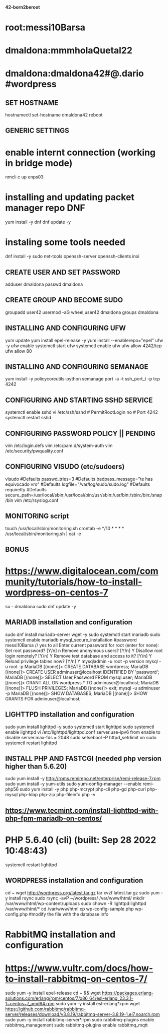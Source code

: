 #### 42-born2beroot
# root:messi10Barsa
# dmaldona:mmmholaQuetal22
# dmaldona:dmaldona42#@.dario #wordpress

## SET HOSTNAME
hostnamectl set-hostname dmaldona42
reboot

## GENERIC SETTINGS
# enable internt connection (working in bridge mode)
nmcli c up enps03

# installing and updating packet manager repo DNF
yum install -y dnf
dnf update -y
# instaling some tools needed
dnf install -y sudo net-tools openssh-server openssh-clients inxi

## CREATE USER AND SET PASSWORD
adduser dmaldona
passwd dmaldona

## CREATE GROUP AND BECOME SUDO
groupadd user42
usermod -aG wheel,user42 dmaldona
groups dmaldona

## INSTALLING AND CONFIGURING UFW
yum update
yum install epel-release -y
yum install --enablerepo="epel" ufw -y
ufw enable
systemctl start ufw
systemctl enable ufw
ufw allow 4242/tcp
ufw allow 80

## INSTALLING AND CONFIGURING SEMANAGE
yum install -y policycoreutils-python
semanage port -a -t ssh_port_t -p tcp 4242

## CONFIGURING AND STARTING SSHD SERVICE
systemctl enable sshd
vi /etc/ssh/sshd
    # PermitRootLogin no
    # Port 4242
systemctl restart sshd

## CONFIGURING PASSWORD POLICY || PENDING
vim /etc/login.defs
vim /etc/pam.d/system-auth
vim /etc/security/pwquality.conf

## CONFIGURING VISUDO (etc/sudoers)
visudo
    #Defaults   passwd_tries=3
    #Defaults   badpass_message="te has equivocado vro"
    #Defaults   logfile="/var/log/sudo/sudo.log"
    #Defaults   requiretty
    #Defaults   secure_path=/usr/local/sbin:/usr/local/bin:/usr/sbin:/usr/bin:/sbin:/bin:/snap/bin
vim /etc/rsyslog.conf

## MONITORING script
touch /usr/local/sbin/monitoring.sh
crontab -e */10 * * * * /usr/local/sbin/monitoring.sh | cat -e

## BONUS ##
# https://www.digitalocean.com/community/tutorials/how-to-install-wordpress-on-centos-7
su - dmaldona
sudo dnf update -y

## MARIADB installation and configuration
sudo dnf install mariadb-server wget -y
sudo systemctl start mariadb
sudo systemctl enable mariadb
mysql_secure_installation #password messi10Barsa // yes to all
    Enter current password for root (enter for none): 
    Set root password? [Y/n] n
    Remove anonymous users? [Y/n] Y
    Disallow root login remotely? [Y/n] Y
    Remove test database and access to it? [Y/n] Y
    Reload privilege tables now? [Y/n] Y
mysqladmin -u root -p version
mysql -u root -p
    MariaDB [(none)]> CREATE DATABASE wordpress;
    MariaDB [(none)]> CREATE USER adminuser@localhost IDENTIFIED BY 'password';
    MariaDB [(none)]> SELECT User,Password FROM mysql.user;
    MariaDB [(none)]> GRANT ALL ON wordpress.* TO adminuser@localhost;
    MariaDB [(none)]> FLUSH PRIVILEGES;
    MariaDB [(none)]> exit;
mysql -u adminuser -p
    MariaDB [(none)]> SHOW DATABASES;
    MariaDB [(none)]> SHOW GRANTS FOR adminuser@localhost;

## LIGHTTPD installation and configuration
sudo yum install lighttpd -y
sudo systemctl start lighttpd
sudo systemctl enable lighttpd
vi /etc/lighttpd/lighttpd.conf
    server.use-ipv6 from enable to disable
    server.max-fds = 2048
sudo setsebool -P httpd_setrlimit on
sudo systemctl restart lighttpd

## INSTALL PHP AND FASTCGI (needed php version higher than 5.6.20)
sudo yum install -y http://rpms.remirepo.net/enterprise/remi-release-7.rpm
sudo yum install -y yum-utils
sudo yum-config-manager --enable remi-php56
sudo yum install -y php php-mcrypt php-cli php-gd php-curl php-mysql php-ldap php-zip php-fileinfo
php -v
## https://www.tecmint.com/install-lighttpd-with-php-fpm-mariadb-on-centos/

# PHP 5.6.40 (cli) (built: Sep 28 2022 10:48:43)
systemctl restart lighttpd

## WORDPRESS installation and configuration
cd ~
wget http://wordpress.org/latest.tar.gz
tar xvzf latest.tar.gz
sudo yum -y install rsync
sudo rsync -avP ~/wordpress/ /var/www/html/
mkdir /var/www/html/wp-content/uploads
sudo chown -R lighttpd:lighttpd /var/www/html/*
cd /var/www/html
cp wp-config-sample.php wp-config.php #modify the file with the database info

# RabbitMQ installation and configuration
# https://www.vultr.com/docs/how-to-install-rabbitmq-on-centos-7/
sudo yum -y install epel-release
cd ~ && wget https://packages.erlang-solutions.com/erlang/rpm/centos/7/x86_64/esl-erlang_23.3.1-1~centos~7_amd64.rpm
sudo yum -y install esl-erlang*.rpm
wget https://github.com/rabbitmq/rabbitmq-server/releases/download/v3.8.19/rabbitmq-server-3.8.19-1.el7.noarch.rpm
sudo yum -y install rabbitmq-server*.rpm
sudo rabbitmq-plugins enable rabbitmq_management
sudo rabbitmq-plugins enable rabbitmq_mqtt
